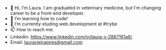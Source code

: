 - 👋 Hi, I’m Laura. I am graduated in veterinary medicine, but I'm changing  career to be a front-end developer.
- 👀 I’m  learning how to code!
- 🌱 I’m currently studing web development at #trybe
- 📫 How to reach me: 
- Linkedin: https://www.linkedin.com/in/laura-v-2887161a6/
- Email: lauravieirapires@gmail.com   
                   

<!---
Laura2606/Laura2606 is a ✨ special ✨ repository because its `README.md` (this file) appears on your GitHub profile.
You can click the Preview link to take a look at your changes.
--->
